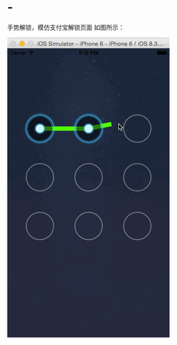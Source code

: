 # -
手势解锁，模仿支付宝解锁页面
如图所示：

![Aaron Swartz](https://github.com/DongDongDongDong/-/blob/master/ScreenShotGif/Unlocked.gif?raw=true)
